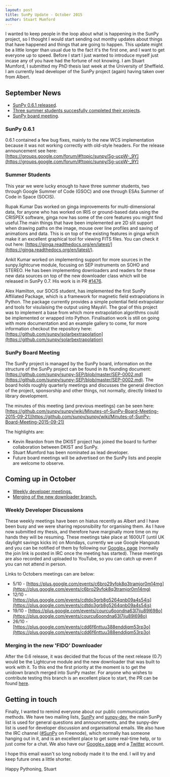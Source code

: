 ```yaml
---
layout: post
title: SunPy Update - October 2015
author: Stuart Mumford
---
```


I wanted to keep people in the loop about what is happening in the SunPy project, so I thought I would start sending out monthy updates about things that have happened and things that are going to happen. This update might be a little longer than usual due to the fact it's the first one, and I want to get everyone up to speed.
Before I start I just wanted to introduce myself just incase any of you have had the fortune of not knowing. I am Stuart Mumford, I submitted my PhD thesis last week at the University of Sheffield. I am currently lead developer of the SunPy project (again) having taken over from Albert.

## September News

- [SunPy 0.6.1 released](#sunpy061).
- [Three summer students succesfully completed their projects](#summer).
- [SunPy board meeting](#board).

### <a name="sunpy061"></a> SunPy 0.6.1

0.6.1 contained a few bug fixes, mainly to the new WCS implementation because it was not working correctly with old-style headers.
For the release announcement see here: [https://groups.google.com/forum/#!topic/sunpy/Sg-ucpW-_9Y](https://groups.google.com/forum/#!topic/sunpy/Sg-ucpW-_9Y)

### <a name="summer"></a> Summer Students

This year we were lucky enough to have three summer students, two through Google Summer of Code (GSOC) and one through ESAs Summer of Code in Space (SOCIS).

Rupak Kumar Das worked on ginga improvements for multi-dimensional data, for anyone who has worked on IRIS or ground-based data using the CRISPEX software, ginga now has some of the core features you might find useful.The main things that have been implemented are 2D slit support when drawing paths on the image, mouse over line profiles and saving of animations and data. This is on top of the existing features in ginga which make it an excellent graphical tool for viewing FITS files. You can check it out here: [https://ginga.readthedocs.org/en/latest/](https://ginga.readthedocs.org/en/latest/).

Ankit Kumar worked on implementing support for more sources in the sunpy.lightcurve module, focusing on SEP instruments on SOHO and STEREO. He has been implementing downloaders and readers for these new data sources on top of the new downloader class which will be released in SunPy 0.7. His work is in PR [#1476](https://github.com/sunpy/sunpy/pull/1476).

Alex Hamilton, our SOCIS student, has implemented the first SunPy Affiliated Package, which is a framework for magnetic field extrapolations in Python. The package currently provides a simple potential field extrapolator and tools for visulaising the output using MayaVi. The goal of this project was to implement a base from which more extrapolation algorithms could be implemented or wrapped into Python. Finalisation work is still on going with more documentation and an example gallery to come, for more information checkout the repository here: [https://github.com/sunpy/solarbextrapolation](https://github.com/sunpy/solarbextrapolation)

### <a name="board"></a> SunPy Board Meeting

The SunPy project is managed by the SunPy board, information on the structure of the SunPy project can be found in its founding document: [https://github.com/sunpy/sunpy-SEP/blob/master/SEP-0002.md](https://github.com/sunpy/sunpy-SEP/blob/master/SEP-0002.md). The board holds roughly quarterly meetings and discusses the general direction of the project, sponsorship and other things, not normally, directly linked to library development.

The minutes of this meeting (and previous meetings) can be seen here: [https://github.com/sunpy/sunpy/wiki/Minutes-of-SunPy-Board-Meeting-2015-09-21](https://github.com/sunpy/sunpy/wiki/Minutes-of-SunPy-Board-Meeting-2015-09-21)

The highlights are:

* Kevin Reardon from the DKIST project has joined the board to further collaboration between DKIST and SunPy.
* Stuart Mumford has been nominated as lead developer.
* Future board meetings will be advertised on the SunPy lists and people are welcome to observe.


## Coming up in October

* [Weekly developer meetings.](#devmeetings)
* [Merging of the new downloader branch.](#fido)


### <a name="devmeetings"></a> Weekly Developer Discussions

These weekly meetings have been on hiatus recently as Albert and I have been busy and we were sharing reposnsibility for organising them. As I have now submitted my thesis, and therefore have marginally more time on my hands they will be resuming. These meetings take place at 1600UT (until UK daylight savings kicks in) on Mondays, currently we use Google Hangouts and you can be notified of them by following our [Google+ page](https://plus.google.com/+SunpyOrg/posts) (normally the join link is posted in IRC once the meeting has started). These meetings are also recorded and uploaded to YouTube, so you can catch up even if you can not attend in person.

Links to Octobers meetings can are below:

* 5/10 - [https://plus.google.com/events/c6bro29vfok8q3tramjor0m14mg](https://plus.google.com/events/c6bro29vfok8q3tramjor0m14mg)
* 12/10 - [https://plus.google.com/events/cdtdo3grb8g5264qnb09a4s54is](https://plus.google.com/events/cdtdo3grb8g5264qnb09a4s54is)
* 19/10 - [https://plus.google.com/events/courcu6oondna63l7jiu89l698o](https://plus.google.com/events/courcu6oondna63l7jiu89l698o)
* 26/10 - [https://plus.google.com/events/cdd6f6nttuu388enddjqm53rp3o](https://plus.google.com/events/cdd6f6nttuu388enddjqm53rp3o)


### <a name="fido"></a> Merging in the new 'FIDO' Downloader

After the 0.6 release, it was decided that the focus of the next release (0.7) would be the Lightcurve module and the new downloader that was built to work with it. To this end the first priority at the moment is to get the unidown branch merged into SunPy master. For anyone who wishes to contribute testing this branch is an excellent place to start, the PR can be found [here](https://github.com/sunpy/sunpy/pull/1300).


## Getting in touch

Finally, I wanted to remind everyone about our public communication methods.
We have two mailing lists, [SunPy](https://groups.google.com/forum/#!forum/sunpy) and [sunpy-dev](https://groups.google.com/forum/#!forum/sunpy-dev), the main SunPy list is used for general questions and announcements, and the sunpy-dev list is used for developer discussion and organisational emails.
We also have the IRC channel ([#SunPy](https://kiwiirc.com/client/irc.freenode.net/#SunPy) on Freenode), which normally has someone hanging out in it, and is an excellent place to get some real-time help, or to just come for a chat.
We also have our [Google+ page](https://plus.google.com/+SunpyOrg/posts) and a [Twitter](https://twitter.com/sunpyproject) account.


I hope this email wasn't so long nobody made it to the end. I will try and keep future ones a little shorter.

Happy Pythoning,
Stuart




 

